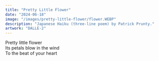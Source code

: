 ```yaml
---
title: "Pretty Little Flower"
date: "2024-06-18"
image: "/images/pretty-little-flower/flower.WEBP"
description: "Japanese Haiku (three-line poem) by Patrick Prunty."
artwork: "DALLE-2"
---
```


Pretty little flower \
Its petals blow in the wind \
To the beat of your heart 